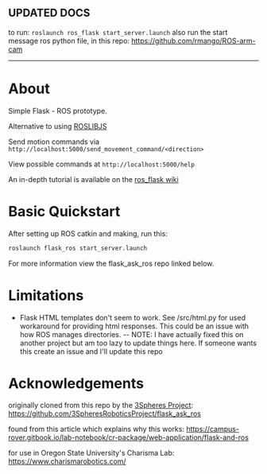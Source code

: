 ## UPDATED DOCS
to run: `roslaunch ros_flask start_server.launch`
also run the start message ros python file, in this repo: https://github.com/rmango/ROS-arm-cam

------------

# About

Simple Flask - ROS prototype.

Alternative to using [ROSLIBJS](http://wiki.ros.org/roslibjs)

Send motion commands via `http://localhost:5000/send_movement_command/<direction>`

View possible commands at `http://localhost:5000/help`

An in-depth tutorial is available on the [ros_flask wiki](https://github.com/stoddabr/ros_flask/wiki/Tutorial)

# Basic Quickstart

After setting up ROS catkin and making, run this:
```bash
roslaunch flask_ros start_server.launch
```

For more information view the flask_ask_ros repo linked below.

# Limitations

* Flask HTML templates don't seem to work.
See /src/html.py for used workaround for providing html responses.
This could be an issue with how ROS manages directories. -- NOTE: I have actually fixed this on another project but am too lazy to update things here. If someone wants this create an issue and I'll update this repo

# Acknowledgements

originally cloned from this repo by the [3Spheres Project](https://3srp.com/):
  https://github.com/3SpheresRoboticsProject/flask_ask_ros

found from this article which explains why this works:
  https://campus-rover.gitbook.io/lab-notebook/cr-package/web-application/flask-and-ros

for use in Oregon State University's Charisma Lab:
  https://www.charismarobotics.com/
